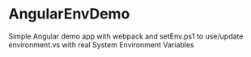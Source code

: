 # AngularEnvDemo
Simple Angular demo app with webpack and setEnv.ps1 to use/update environment.vs with real System Environment Variables
